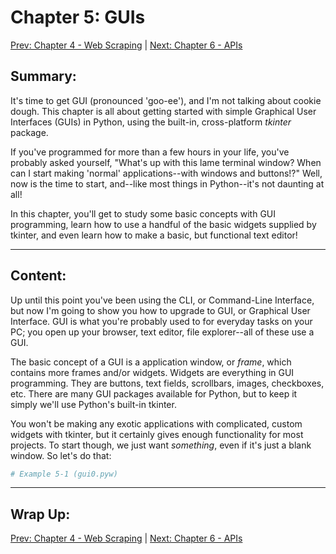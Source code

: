 # Chapter 5: GUIs

[Prev: Chapter 4 - Web Scraping](./chapter04.md) \| [Next: Chapter 6 - APIs](./chapter06.md)

## Summary:

It's time to get GUI \(pronounced 'goo-ee'\), and I'm not talking about cookie dough.
This chapter is all about getting started with simple Graphical User Interfaces
\(GUIs\) in Python, using the built-in, cross-platform _tkinter_ package.

If you've programmed for more than a few hours in your life, you've probably
asked yourself, "What's up with this lame terminal window? When can I start
making 'normal' applications--with windows and buttons!?" Well, now is the
time to start, and--like most things in Python--it's not daunting at all!

In this chapter, you'll get to study some basic concepts with GUI programming,
learn how to use a handful of the basic widgets supplied by tkinter, and
even learn how to make a basic, but functional text editor!

---

## Content:

Up until this point you've been using the CLI, or Command-Line Interface, but now I'm going to show you how to upgrade to GUI, or Graphical User Interface. GUI is what you're probably used to for everyday tasks on your PC; you open up your browser, text editor, file explorer--all of these use a GUI.

The basic concept of a GUI is a application window, or _frame_, which contains more frames and\/or widgets. Widgets are everything in GUI programming. They are buttons, text fields, scrollbars, images, checkboxes, etc. There are many GUI packages available for Python, but to keep it simply we'll use Python's built-in tkinter.

You won't be making any exotic applications with complicated, custom widgets with tkinter, but it certainly gives enough functionality for most projects. To start though, we just want _something_, even if it's just a blank window. So let's do that:

```python
# Example 5-1 (gui0.pyw)
```

---

## Wrap Up:

[Prev: Chapter 4 - Web Scraping](./chapter04.md) \| [Next: Chapter 6 - APIs](./chapter06.md)

